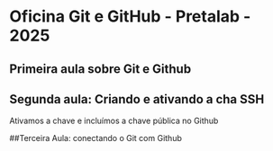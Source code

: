 # Oficina Git e GitHub - Pretalab - 2025

## Primeira aula sobre Git e Github

## Segunda aula: Criando e ativando a cha SSH

Ativamos a chave e incluímos a chave pública no Github

##Terceira Aula: conectando o Git com Github